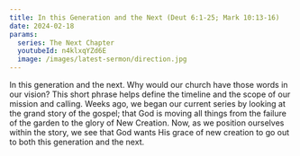 ```yaml
---
title: In this Generation and the Next (Deut 6:1-25; Mark 10:13-16)
date: 2024-02-18
params:
  series: The Next Chapter
  youtubeId: n4klxqYZd6E
  image: /images/latest-sermon/direction.jpg
---
```

In this generation and the next. Why would our church have those words in our vision? This short phrase helps define the timeline and the scope of our mission and calling. Weeks ago, we began our current series by looking at the grand story of the gospel; that God is moving all things from the failure of the garden to the glory of New Creation. Now, as we position ourselves within the story, we see that God wants His grace of new creation to go out to both this generation and the next.
